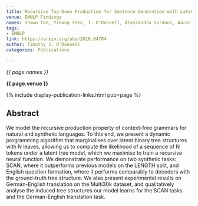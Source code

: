 ```yaml
---
title: Recursive Top-Down Production for Sentence Generation with Latent Trees
venue: EMNLP Findings
names: Shawn Tan, Yikang Shen, T. O’Donnell, Alessandro Sordoni, Aaron C. Courville
tags:
- EMNLP
link: https://arxiv.org/abs/2010.04704
author: Timothy J. O'Donnell
categories: Publications

---
```


*{{ page.names }}*

**{{ page.venue }}**

{% include display-publication-links.html pub=page %}

## Abstract

We model the recursive production property of context-free grammars for natural and synthetic languages. To this end, we present a dynamic programming algorithm that marginalises over latent binary tree structures with N leaves, allowing us to compute the likelihood of a sequence of N tokens under a latent tree model, which we maximise to train a recursive neural function. We demonstrate performance on two synthetic tasks: SCAN, where it outperforms previous models on the LENGTH split, and English question formation, where it performs comparably to decoders with the ground-truth tree structure. We also present experimental results on German-English translation on the Multi30k dataset, and qualitatively analyse the induced tree structures our model learns for the SCAN tasks and the German-English translation task.